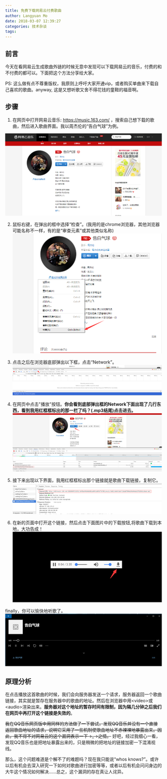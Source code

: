 ```yaml
---
title: 免费下载网易云付费歌曲
author: Langyuan Mo
date: 2018-03-07 12:39:27
categories: 技术杂谈
tags:
---
```



## 前言
今天在看网易云生成歌曲外链的时候无意中发现可以下载网易云的音乐，付费的和不付费的都可以。下面把这个方法分享给大家。

PS: 这么做有点不尊重版权，我原则上呼吁大家开通vip，或者购买单曲来下载自己喜欢的歌曲。anyway, 这是又想听歌又舍不得花钱的童鞋的福音啊。


## 步骤
1. 在网页中打开网易云音乐: https://music.163.com/ ，搜索自己想下载的歌曲，然后进入歌曲界面。我以周杰伦的“告白气球”为例。
<!-- more -->
![loading](/images/免费下载网易云付费歌曲/1.png)

2. 鼠标右键，在弹出的框中选择“检查”。(我用的是chrome浏览器，其他浏览器可能名称不一样，有的是“审查元素”或其他类似名称)
![loading](/images/免费下载网易云付费歌曲/2.png)

3. 点击之后在浏览器底部弹出以下框，点击“Network”。
![loading](/images/免费下载网易云付费歌曲/3.png)

4. 在网页中点击"播放"按钮。**你会看到底部弹出框的Network下面出现了几行东西，看到我用红框框标出的那一栏了吗？(.mp3结尾)点击进去。**
![loading](/images/免费下载网易云付费歌曲/4.png)

5. 接下来出现以下界面，我用红框框标出那个链接就是歌曲下载链接，复制它。
![loading](/images/免费下载网易云付费歌曲/5.png)

6. 在新的页面中打开这个链接，然后点击下面图片中的下载按钮,将歌曲下载到本地，大功告成！
![loading](/images/免费下载网易云付费歌曲/6.png)


finally，你可以愉快地听歌了。
![loading](/images/免费下载网易云付费歌曲/7.png)


## 原理分析
在点击播放这首歌曲的时候，我们会向服务器发送一个请求，服务器返回一个歌曲链接，其实就是暂存在服务器中的歌曲的地址。然后在浏览器中用\<video>或\<audio>渲染出来。**服务器对这个地址的暂存时间有限制，因为隔几分钟之后我们在网页中再打开这个链接是失效的**。

~~我在QQ音乐网页版中用同样的方法做了一下尝试，发现QQ音乐并没有一个直接返回歌曲地址的请求，说明它采用了一些机制使歌曲地址不赤裸裸地暴露出来。因此，我不得不对网易云的这个漏洞表示一下→_→之情。~~ 好吧，经过我细心一看，发现QQ音乐也是把地址暴露出来的，只是稍微的把地址的链接加密一下混淆视线。

那么，这个问题难道是个解不了的难题吗？现在我只能说“whos knows?”。或许以后有机会去深入研究一下如何对歌曲进行加密等等，或者以后有机会问问身边的大牛这个情况如何解决……总之，这个漏洞的存在真让人诧异。